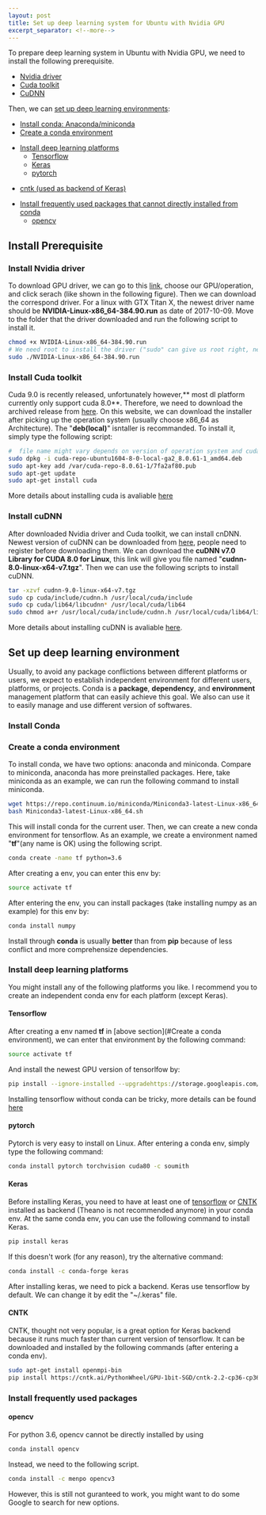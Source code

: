 ```yaml
---
layout: post
title: Set up deep learning system for Ubuntu with Nvidia GPU
excerpt_separator: <!--more-->
---
```

To prepare deep learning system in Ubuntu with Nvidia GPU, we need to install the following prerequisite.
- [Nvidia driver](#install-nvidia-driver)
- [Cuda toolkit](#install-cuda-toolkit)
- [CuDNN](#install-cudnn)

Then, we can [set up deep learning environments](#set-up-deep-learning-environment):
- [Install conda: Anaconda/miniconda](#install-conda)
- [Create a conda environment](#create-a-conda-environment)
+ [Install deep learning platforms](#install-deep-learning-platforms)
  - [Tensorflow](#tensorflow)
  - [Keras](#keras)
  - [pytorch](#pytorch)
- [cntk (used as backend of Keras)](#cntk)
+ [Install frequently used packages that cannot directly installed from conda](#install-frequently-used-packages)
  - [opencv](#opencv)
<!--more-->


## Install Prerequisite
### Install Nvidia driver
To download GPU driver, we can go to this [link](http://www.nvidia.com/Download/index.aspx "link"), choose our GPU/operation, and click serach (like shown in the following figure). Then we can download the correspond driver. For a linux with GTX Titan X, the newest driver name should be **NVIDIA-Linux-x86_64-384.90.run** as date of 2017-10-09.
Move to the folder that the driver downloaded and run the following script to install it.
```bash
chmod +x NVIDIA-Linux-x86_64-384.90.run
# We need root to install the driver ("sudo" can give us root right, need to type password).
sudo ./NVIDIA-Linux-x86_64-384.90.run
```
### Install Cuda toolkit
Cuda 9.0 is recently released, unfortunately however,** most dl platform currently only support cuda 8.0**. Therefore, we need to download the archived release from [here](https://developer.nvidia.com/cuda-toolkit-archive). On this website, we can download the installer after picking up the operation system (usually choose x86_64 as Architecture). The "**deb(local)**" isntaller is recommanded. To install it, simply type the following script:
```bash
#  file name might vary depends on version of operation system and cuda
sudo dpkg -i cuda-repo-ubuntu1604-8-0-local-ga2_8.0.61-1_amd64.deb
sudo apt-key add /var/cuda-repo-8.0.61-1/7fa2af80.pub
sudo apt-get update
sudo apt-get install cuda
```
More details about installing cuda is avaliable [here](http://docs.nvidia.com/cuda/cuda-installation-guide-linux/index.html)
### Install cuDNN
After downloaded Nvidia driver and Cuda toolkit, we can install cnDNN. Newest version of cuDNN can be downloaded from [here](https://developer.nvidia.com/cudnn), people need to register before downloading them. We can download the **cuDNN v7.0 Library for CUDA 8.0 for Linux**, this link will give you file named "**cudnn-8.0-linux-x64-v7.tgz**". Then we can use the following scripts to install cuDNN.
```bash
tar -xzvf cudnn-9.0-linux-x64-v7.tgz
sudo cp cuda/include/cudnn.h /usr/local/cuda/include
sudo cp cuda/lib64/libcudnn* /usr/local/cuda/lib64
sudo chmod a+r /usr/local/cuda/include/cudnn.h /usr/local/cuda/lib64/libcudnn*
```
More details about installing cuDNN is avaliable [here](http://docs.nvidia.com/deeplearning/sdk/cudnn-install/index.html). 

## Set up deep learning environment
Usually, to avoid any package conflictions between different platforms or users, we expect to establish independent environment for different users, platforms, or projects. Conda is a **package**, **dependency**, and **environment** management platform that can easily achieve this goal. We also can use it to easily manage and use different version of softwares.
### Install Conda
### Create a conda environment
To install conda, we have two options: anaconda and miniconda. Compare to miniconda, anaconda has more preinstalled packages. Here, take miniconda as an example, we can run the following command to install miniconda.
```bash
wget https://repo.continuum.io/miniconda/Miniconda3-latest-Linux-x86_64.sh
bash Miniconda3-latest-Linux-x86_64.sh
```
This will install conda for the current user. Then, we can create a new conda environment for tensorflow. As an example, we create a environment named "**tf**"(any name is OK) using the following script.
``` bash
conda create -name tf python=3.6
```
After creating a env, you can enter this env by:
```bash
source activate tf
```
After entering the env, you can install packages (take installing numpy as an example) for this env by:
```bash
conda install numpy
```
Install through **conda** is usually **better** than from **pip** because of less conflict and more comprehensize dependencies.
### Install deep learning platforms
You might install any of the following platforms you like. I recommend you to create an independent conda env for each platform (except Keras).
#### Tensorflow
After creating a env named **tf** in [above section](#Create a conda environment), we can enter that environment by the following command:
```bash
source activate tf
```
And install the newest GPU version of tensorlfow by:
```bash
pip install --ignore-installed --upgradehttps://storage.googleapis.com/tensorflow/linux/gpu/tensorflow_gpu-1.3.0-cp27-none-linux_x86_64.whl
```
Installing tensorflow without conda can be tricky, more details can be found [here](https://www.tensorflow.org/install/install_linux#the_url_of_the_tensorflow_python_package)
#### pytorch
Pytorch is very easy to install on Linux. After entering a conda env, simply type the following command:
```bash
conda install pytorch torchvision cuda80 -c soumith
```
#### Keras
Before installing Keras, you need to have at least one of [tensorflow](#Tensorflow) or [CNTK](#CNTK) installed as backend (Theano is not recommended anymore) in your conda env. At the same conda env, you can use the following command to install Keras.
```bash
pip install keras
```
If this doesn't work (for any reason), try the alternative command:
```bash
conda install -c conda-forge keras
```
After installing keras, we need to pick a backend. Keras use tensorflow by default. We can change it by edit the "~/.keras" file.
#### CNTK
CNTK, thought not very popular, is a great option for Keras backend because it runs much faster than current version of tensorflow. It can be downloaded and installed by the following commands (after entering a conda env).
```bash
sudo apt-get install openmpi-bin
pip install https://cntk.ai/PythonWheel/GPU-1bit-SGD/cntk-2.2-cp36-cp36m-linux_x86_64.whl
```
### Install frequently used packages
#### opencv
For python 3.6, opencv cannot be directly installed by using
```bash
conda install opencv
```
Instead, we need to the following script.
```bash
conda install -c menpo opencv3
```
However, this is still not guranteed to work, you might want to do some Google to search for new options.

